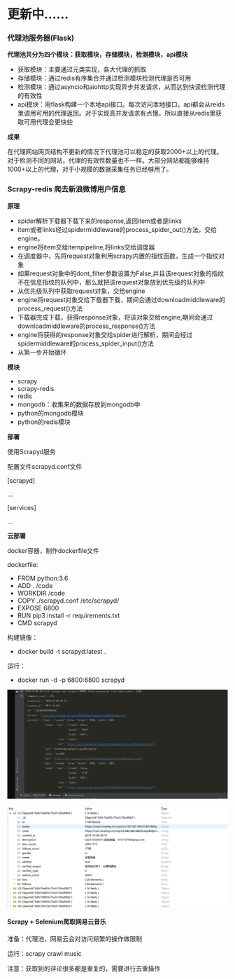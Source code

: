 # **更新中**......

### 代理池服务器(Flask)

**代理池共分为四个模块：获取模块，存储模块，检测模块，api模块**

- 获取模块：主要通过元类实现，各大代理的抓取
- 存储模块：通过redis有序集合并通过检测模块检测代理是否可用
- 检测模块：通过asyncio和aiohttp实现异步并发请求，从而达到快读检测代理的有效性
- api模块：用flask构建一个本地api接口。每次访问本地接口，api都会从reids里调用可用的代理返回。对于实现高并发请求有点慢。所以直接从redis里获取可用代理会更快些

**成果**

在代理网站网页结构不更新的情况下代理池可以稳定的获取2000+以上的代理。对于检测不同的网站，代理的有效性数量也不一样。大部分网站都能够维持1000+以上的代理，对于小规模的数据采集任务已经够用了。


### Scrapy-redis 爬去新浪微博用户信息

**原理**

- spider解析下载器下载下来的response,返回item或者是links 
- item或者links经过spidermiddleware的process_spider_out()方法，交给engine。 
- engine将item交给itempipeline,将links交给调度器 
- 在调度器中，先将request对象利用scrapy内置的指纹函数，生成一个指纹对象 
- 如果request对象中的dont_filter参数设置为False,并且该request对象的指纹不在信息指纹的队列中，那么就把该request对象放到优先级的队列中 
- 从优先级队列中获取request对象，交给engine 
- engine将request对象交给下载器下载，期间会通过downloadmiddleware的process_request()方法 
- 下载器完成下载，获得response对象，将该对象交给engine,期间会通过downloadmiddleware的process_response()方法 
- engine将获得的response对象交给spider进行解析，期间会经过spidermiddleware的process_spider_input()方法 
- 从第一步开始循环

**模块**

- scrapy
- scrapy-redis
- redis
- mongodb：收集来的数据存放到mongodb中
- python的mongodb模块 
- python的redis模块

**部署**

使用Scrapyd服务

配置文件scrapyd.conf文件

[scrapyd]

...

[services]

...

**云部署**

docker容器，制作dockerfile文件

dockerfile:

- FROM python:3.6
- ADD . /code
- WORKDIR /code
- COPY ./scrapyd.conf /etc/scrapyd/
- EXPOSE 6800
- RUN pip3 install -r requirements.txt
- CMD scrapyd

构建镜像：

- docker build -t scrapyd:latest .

运行：

- docker run -d -p 6800:6800 scrapyd

![新浪微博结果1.0](image/新浪微博结果1.0.png)

![mongodb](image/mongodb.png)

#### Scrapy + Selenium爬取网易云音乐

准备：代理池，网易云会对访问频繁的操作做限制

运行：scrapy crawl music 

注意：获取到的评论很多都是重复的，需要进行去重操作

